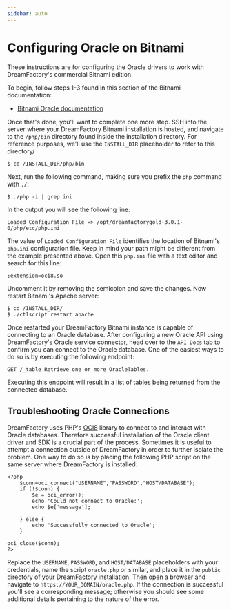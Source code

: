 ```yaml
---
sidebar: auto
---
```


# Configuring Oracle on Bitnami

These instructions are for configuring the Oracle drivers to work with DreamFactory's commercial Bitnami edition.

To begin, follow steps 1-3 found in this section of the Bitnami documentation:

* [Bitnami Oracle documentation](https://docs.bitnami.com/installer/apps/dreamfactory/administration/configure-oracledb/)

Once that's done, you'll want to complete one more step. SSH into the server where your DreamFactory Bitnami installation is hosted, and navigate to the `/php/bin` directory found inside the installation directory. For reference purposes, we'll use the `INSTALL_DIR` placeholder to refer to this directory/

	$ cd /INSTALL_DIR/php/bin

Next, run the following command, making sure you prefix the `php` command with `./`:

	$ ./php -i | grep ini

In the output you will see the following line:

	Loaded Configuration File => /opt/dreamfactorygold-3.0.1-0/php/etc/php.ini

The value of `Loaded Configuration File` identifies the location of Bitnami's `php.ini` configuration file. Keep in mind your path might be different from the example presented above. Open this `php.ini` file with a text editor and search for this line:

	;extension=oci8.so

Uncomment it by removing the semicolon and save the changes. Now restart Bitnami's Apache server:

	$ cd /INSTALL_DIR/
	$ ./ctlscript restart apache

Once restarted your DreamFactory Bitnami instance is capable of connecting to an Oracle database. After configuring a new Oracle API using DreamFactory's Oracle service connector, head over to the `API Docs` tab to confirm you can connect to the Oracle database. One of the easiest ways to do so is by executing the following endpoint:

	GET /_table Retrieve one or more OracleTables.

Executing this endpoint will result in a list of tables being returned from the connected database.

## Troubleshooting Oracle Connections

DreamFactory uses PHP's [OCI8](https://www.php.net/manual/en/ref.oci8.php) library to connect to and interact with Oracle databases. Therefore successful installation of the Oracle client driver and SDK is a crucial part of the process. Sometimes it is useful to attempt a connection outside of DreamFactory in order to further isolate the problem. One way to do so is by placing the following PHP script on the same server where DreamFactory is installed:

	<?php
	    $conn=oci_connect("USERNAME","PASSWORD","HOST/DATABASE");
		if (!$conn) {
	        $e = oci_error();
	        echo 'Could not connect to Oracle:';
	        echo $e['message'];
	        
	    } else {
	        echo 'Successfully connected to Oracle';
	    }

	oci_close($conn);
	?>

Replace the `USERNAME`, `PASSWORD`, and `HOST/DATABASE` placeholders with your credentials, name the script `oracle.php` or similar, and place it in the `public` directory of your DreamFactory installation. Then open a browser and navigate to `https://YOUR_DOMAIN/oracle.php`. If the connection is successful you'll see a corresponding message; otherwise you should see some additional details pertaining to the nature of the error.